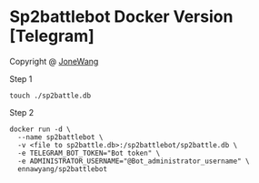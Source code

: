 # Sp2battlebot Docker Version [Telegram]

Copyright @ [JoneWang](https://github.com/JoneWang/sp2battlebot) 

Step 1 

` touch ./sp2battle.db `

Step 2 
```
docker run -d \
  --name sp2battlebot \
  -v <file to sp2battle.db>:/sp2battlebot/sp2battle.db \
  -e TELEGRAM_BOT_TOKEN="Bot token" \
  -e ADMINISTRATOR_USERNAME="@Bot_administrator_username" \
  ennawyang/sp2battlebot
```
